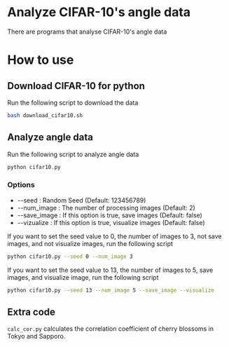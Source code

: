 # Analyze CIFAR-10's angle data

There are programs that analyse CIFAR-10's angle data

# How to use
## Download CIFAR-10 for python
Run the following script to download the data

```bash
bash download_cifar10.sh
```

## Analyze angle data
Run the following script to analyze angle data
```bash
python cifar10.py
```

### Options

- --seed : Random Seed (Default: 123456789)
- --num_image : The number of processing images (Default: 2)
- --save_image : If this option is true, save images (Default: false)
- --vizualize : If this option is true, visualize images (Default: false)

If you want to set the seed value to 0, 
the number of images to 3, not save images, 
and not visualize images, 
run the following script
```bash
python cifar10.py --seed 0 --num_image 3
```

If you want to set the seed value to 13, 
the number of images to 5, save images, and visualize image,
run the following script
```bash
python cifar10.py --seed 13 --num_image 5 --save_image --visualize
```

## Extra code
`calc_cor.py` calculates the correlation coefficient of cherry blossoms in Tokyo and Sapporo.


